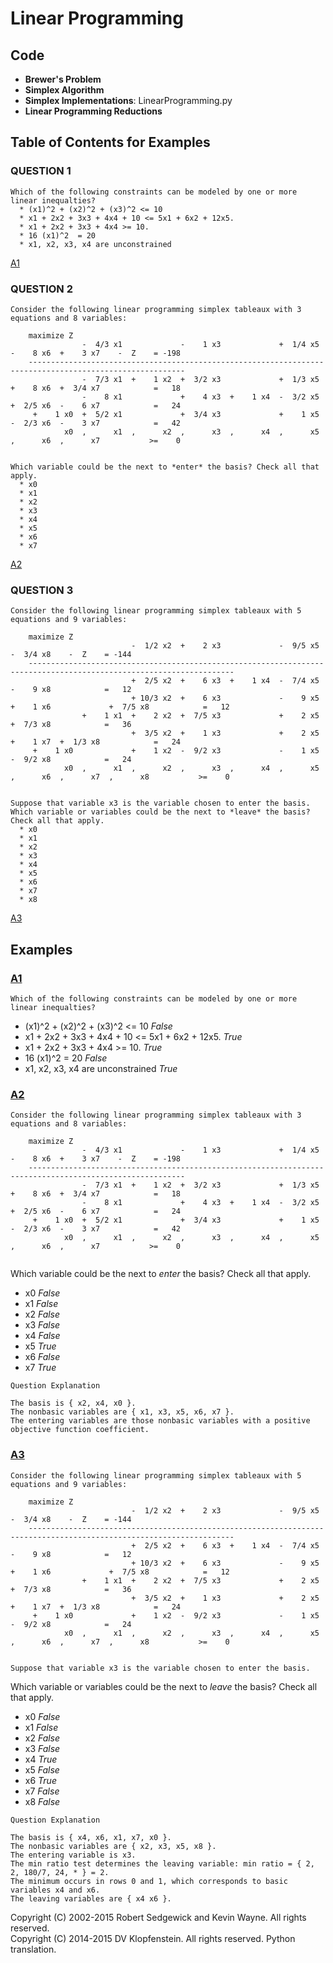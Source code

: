 # Linear Programming

## Code
  * **Brewer's Problem**
  * **Simplex Algorithm**
  * **Simplex Implementations**: LinearProgramming.py
  * **Linear Programming Reductions**

## Table of Contents for Examples
### QUESTION 1
```
Which of the following constraints can be modeled by one or more linear inequalties?
  * (x1)^2 + (x2)^2 + (x3)^2 <= 10
  * x1 + 2x2 + 3x3 + 4x4 + 10 <= 5x1 + 6x2 + 12x5.
  * x1 + 2x2 + 3x3 + 4x4 >= 10.
  * 16 (x1)^2  = 20
  * x1, x2, x3, x4 are unconstrained
```
[A1](#A1)

### QUESTION 2
```
Consider the following linear programming simplex tableaux with 3 equations and 8 variables:

    maximize Z
                -  4/3 x1             -    1 x3             +  1/4 x5  -    8 x6  +    3 x7    -  Z    = -198
    ---------------------------------------------------------------------------------------------------------
                -  7/3 x1  +    1 x2  +  3/2 x3             +  1/3 x5  +    8 x6  +  3/4 x7            =   18
                -    8 x1             +    4 x3  +    1 x4  -  3/2 x5  +  2/5 x6  -    6 x7            =   24
     +    1 x0  +  5/2 x1             +  3/4 x3             +    1 x5  -  2/3 x6  -    3 x7            =   42
            x0  ,      x1  ,      x2  ,      x3  ,      x4  ,      x5  ,      x6  ,      x7           >=    0


Which variable could be the next to *enter* the basis? Check all that apply.
  * x0
  * x1
  * x2
  * x3
  * x4
  * x5
  * x6
  * x7
```
[A2](#A2)

### QUESTION 3
```
Consider the following linear programming simplex tableaux with 5 equations and 9 variables:

    maximize Z
                           -  1/2 x2  +    2 x3             -  9/5 x5                        -  3/4 x8    -  Z    = -144
    --------------------------------------------------------------------------------------------------------------------
                           +  2/5 x2  +    6 x3  +    1 x4  -  7/4 x5                        -    9 x8            =   12
                           + 10/3 x2  +    6 x3             -    9 x5  +    1 x6             +  7/5 x8            =   12
                +    1 x1  +    2 x2  +  7/5 x3             +    2 x5                        +  7/3 x8            =   36
                           +  3/5 x2  +    1 x3             +    2 x5             +    1 x7  +  1/3 x8            =   24
     +    1 x0             +    1 x2  -  9/2 x3             -    1 x5                        -  9/2 x8            =   24
            x0  ,      x1  ,      x2  ,      x3  ,      x4  ,      x5  ,      x6  ,      x7  ,      x8           >=    0


Suppose that variable x3 is the variable chosen to enter the basis.
Which variable or variables could be the next to *leave* the basis? Check all that apply.
  * x0
  * x1
  * x2
  * x3
  * x4
  * x5
  * x6
  * x7
  * x8
```
[A3](#A2)




## Examples 
### [A1](#table-of-contents-for-examples)
```
Which of the following constraints can be modeled by one or more linear inequalties?
```
* (x1)^2 + (x2)^2 + (x3)^2 <= 10
*False*    
* x1 + 2x2 + 3x3 + 4x4 + 10 <= 5x1 + 6x2 + 12x5.
*True*    
* x1 + 2x2 + 3x3 + 4x4 >= 10.
*True*    
* 16 (x1)^2  = 20
*False*    
* x1, x2, x3, x4 are unconstrained
*True*    

### [A2](#table-of-contents-for-examples)
```
Consider the following linear programming simplex tableaux with 3 equations and 8 variables:

    maximize Z
                -  4/3 x1             -    1 x3             +  1/4 x5  -    8 x6  +    3 x7    -  Z    = -198
    ---------------------------------------------------------------------------------------------------------
                -  7/3 x1  +    1 x2  +  3/2 x3             +  1/3 x5  +    8 x6  +  3/4 x7            =   18
                -    8 x1             +    4 x3  +    1 x4  -  3/2 x5  +  2/5 x6  -    6 x7            =   24
     +    1 x0  +  5/2 x1             +  3/4 x3             +    1 x5  -  2/3 x6  -    3 x7            =   42
            x0  ,      x1  ,      x2  ,      x3  ,      x4  ,      x5  ,      x6  ,      x7           >=    0


```
Which variable could be the next to *enter* the basis? Check all that apply.    
* x0
*False*    
* x1
*False*    
* x2
*False*    
* x3
*False*    
* x4
*False*    
* x5
*True*    
* x6
*False*    
* x7
*True*    
```
Question Explanation

The basis is { x2, x4, x0 }.
The nonbasic variables are { x1, x3, x5, x6, x7 }.
The entering variables are those nonbasic variables with a positive objective function coefficient.
```

### [A3](#table-of-contents-for-examples)
```
Consider the following linear programming simplex tableaux with 5 equations and 9 variables:

    maximize Z
                           -  1/2 x2  +    2 x3             -  9/5 x5                        -  3/4 x8    -  Z    = -144
    --------------------------------------------------------------------------------------------------------------------
                           +  2/5 x2  +    6 x3  +    1 x4  -  7/4 x5                        -    9 x8            =   12
                           + 10/3 x2  +    6 x3             -    9 x5  +    1 x6             +  7/5 x8            =   12
                +    1 x1  +    2 x2  +  7/5 x3             +    2 x5                        +  7/3 x8            =   36
                           +  3/5 x2  +    1 x3             +    2 x5             +    1 x7  +  1/3 x8            =   24
     +    1 x0             +    1 x2  -  9/2 x3             -    1 x5                        -  9/2 x8            =   24
            x0  ,      x1  ,      x2  ,      x3  ,      x4  ,      x5  ,      x6  ,      x7  ,      x8           >=    0


Suppose that variable x3 is the variable chosen to enter the basis.
```
Which variable or variables could be the next to *leave* the basis? Check all that apply.    
* x0
*False*    
* x1
*False*    
* x2
*False*    
* x3
*False*    
* x4
*True*    
* x5
*False*    
* x6
*True*    
* x7
*False*    
* x8
*False*    
```
Question Explanation

The basis is { x4, x6, x1, x7, x0 }.
The nonbasic variables are { x2, x3, x5, x8 }.
The entering variable is x3.
The min ratio test determines the leaving variable: min ratio = { 2, 2, 180/7, 24, * } = 2.
The minimum occurs in rows 0 and 1, which corresponds to basic variables x4 and x6.
The leaving variables are { x4 x6 }.
```

Copyright (C) 2002-2015 Robert Sedgewick and Kevin Wayne.  All rights reserved.    
Copyright (C) 2014-2015 DV Klopfenstein. All rights reserved. Python translation.
